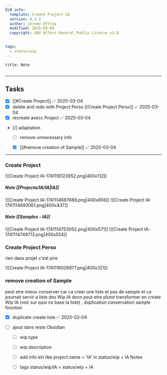 ```yaml
---
ELN info:
  template: Create Project IA
  version: 0.3.2
  author: Jerome Offroy
  modified: 2025-03-04
  copyright: GNU Affero General Public License v3.0
  

tags:
  - status/wip
---
```



````ad-note
title: Note
 

````

---
 
## Tasks 
- [x] [[#Create Project]] ✅ 2025-03-04
- [x] delete and redo with  Project Perso [[Create Project Perso]] ✅ 2025-03-04
- [x] recreate avecc Project ✅ 2025-03-04
- [/] adaptation 
	- [ ] remove unnecessary info
	- [x] [[#remove  creation of Sample]] ✅ 2025-03-04


---
### Create Project

![[Create Project IA-1741116123952.png|400x112]]


##### Note [[Projects/IA/IA|IA]]
 
 
![[Create Project IA-1741114687688.png|400x656]]
![[Create Project IA-1741114693061.png|400x437]]
 
##### Note  [[Samples - IA]]



![[Create Project IA-1741114753052.png|400x571]]
![[Create Project IA-1741114749713.png|400x554]]


 

### Create Project Perso
rien dans projet c'est pire 

![[Create Project IA-1741116026977.png|400x321]]

### remove  creation of Sample
peut etre mieux conserver car ca creer une liste et pas de sample et ca pourrait servir a liste des Wip IA 
docn peut etre plutot transformer en create Wip IA (voir sur quoi ce base la liste) , duplication conservation sample fonction 
- [x] duplicate create liste ✅ 2025-03-04


- [ ] ajout dans reste Obsidian 
	- [ ] wip.type
	- [ ] wip.description
	- [ ] add info eln like project.name = 'IA'  in status/wip + IA Notes
	- [ ] tags status/wip/IA  = status/wip + IA


